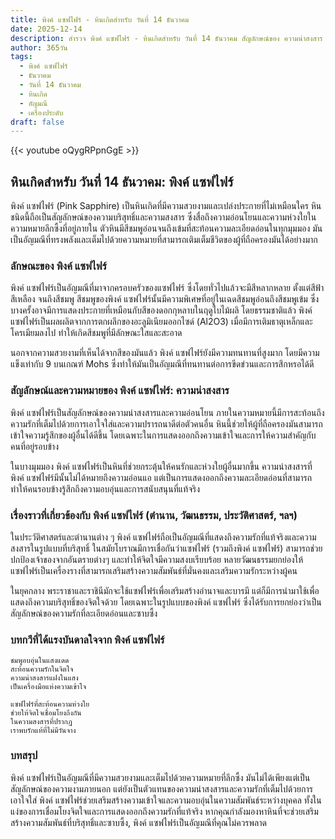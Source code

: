 ```yaml
---
title: พิงค์ แซฟไฟร์ - หินเกิดสำหรับ วันที่ 14 ธันวาคม
date: 2025-12-14
description: สำรวจ พิงค์ แซฟไฟร์ - หินเกิดสำหรับ วันที่ 14 ธันวาคม สัญลักษณ์ของ ความน่าสงสาร มาเรียนรู้ความหมายลึกซึ้งของหินพิเศษนี้
author: 365วัน
tags:
  - พิงค์ แซฟไฟร์
  - ธันวาคม
  - วันที่ 14 ธันวาคม
  - หินเกิด
  - อัญมณี
  - เครื่องประดับ
draft: false
---
```


{{< youtube oQygRPpnGgE >}}

## หินเกิดสำหรับ วันที่ 14 ธันวาคม: พิงค์ แซฟไฟร์

พิงค์ แซฟไฟร์ (Pink Sapphire) เป็นหินเกิดที่มีความสวยงามและเปล่งประกายที่ไม่เหมือนใคร หินชนิดนี้ถือเป็นสัญลักษณ์ของความบริสุทธิ์และความสงสาร ซึ่งสื่อถึงความอ่อนโยนและความห่วงใยในความหมายลึกซึ้งที่อยู่ภายใน ตัวหินมีสีชมพูอ่อนจนถึงเข้มที่สะท้อนความละเอียดอ่อนในทุกมุมมอง มันเป็นอัญมณีที่ทรงพลังและเต็มไปด้วยความหมายที่สามารถเติมเต็มชีวิตของผู้ที่ถือครองมันได้อย่างมาก

### ลักษณะของ พิงค์ แซฟไฟร์

พิงค์ แซฟไฟร์เป็นอัญมณีที่มาจากครอบครัวของแซฟไฟร์ ซึ่งโดยทั่วไปแล้วจะมีสีหลากหลาย ตั้งแต่สีฟ้า สีเหลือง จนถึงสีชมพู สีชมพูของพิงค์ แซฟไฟร์นั้นมีความพิเศษที่อยู่ในเฉดสีชมพูอ่อนถึงสีชมพูเข้ม ซึ่งบางครั้งอาจมีการแสดงประกายที่เหมือนกับสีของดอกกุหลาบในฤดูใบไม้ผลิ โดยธรรมชาติแล้ว พิงค์ แซฟไฟร์เป็นผลผลิตจากการตกผลึกของอะลูมิเนียมออกไซด์ (Al2O3) เมื่อมีการเติมธาตุเหล็กและโครเมียมลงไป ทำให้เกิดสีชมพูที่มีลักษณะใสและสะอาด

นอกจากความสวยงามที่เห็นได้จากสีของมันแล้ว พิงค์ แซฟไฟร์ยังมีความทนทานที่สูงมาก โดยมีความแข็งเท่ากับ 9 บนเกณฑ์ Mohs ซึ่งทำให้มันเป็นอัญมณีที่ทนทานต่อการขีดข่วนและการสึกหรอได้ดี

### สัญลักษณ์และความหมายของ พิงค์ แซฟไฟร์: ความน่าสงสาร

พิงค์ แซฟไฟร์เป็นสัญลักษณ์ของความน่าสงสารและความอ่อนโยน ภายในความหมายนี้มีการสะท้อนถึงความรักที่เต็มไปด้วยการเอาใจใส่และความปรารถนาดีต่อตัวคนอื่น หินนี้ช่วยให้ผู้ที่ถือครองมันสามารถเข้าใจความรู้สึกของผู้อื่นได้ดีขึ้น โดยเฉพาะในการแสดงออกถึงความเข้าใจและการให้ความสำคัญกับคนที่อยู่รอบข้าง

ในบางมุมมอง พิงค์ แซฟไฟร์เป็นหินที่ช่วยกระตุ้นให้คนรักและห่วงใยผู้อื่นมากขึ้น ความน่าสงสารที่พิงค์ แซฟไฟร์มีนั้นไม่ได้หมายถึงความอ่อนแอ แต่เป็นการแสดงออกถึงความละเอียดอ่อนที่สามารถทำให้คนรอบข้างรู้สึกถึงความอบอุ่นและการสนับสนุนที่แท้จริง

### เรื่องราวที่เกี่ยวข้องกับ พิงค์ แซฟไฟร์ (ตำนาน, วัฒนธรรม, ประวัติศาสตร์, ฯลฯ)

ในประวัติศาสตร์และตำนานต่าง ๆ พิงค์ แซฟไฟร์ถือเป็นอัญมณีที่แสดงถึงความรักที่แท้จริงและความสงสารในรูปแบบที่บริสุทธิ์ ในสมัยโบราณมีการเชื่อกันว่าแซฟไฟร์ (รวมถึงพิงค์ แซฟไฟร์) สามารถช่วยปกป้องเจ้าของจากอันตรายต่างๆ และทำให้จิตใจมีความสงบเรียบร้อย หลายวัฒนธรรมยกย่องให้แซฟไฟร์เป็นเครื่องรางที่สามารถเสริมสร้างความสัมพันธ์ที่มั่นคงและเสริมความรักระหว่างผู้คน

ในยุคกลาง พระราชาและราชินีมักจะใช้แซฟไฟร์เพื่อเสริมสร้างอำนาจและบารมี แต่ก็มีการนำมาใช้เพื่อแสดงถึงความบริสุทธิ์ของจิตใจด้วย โดยเฉพาะในรูปแบบของพิงค์ แซฟไฟร์ ซึ่งได้รับการยกย่องว่าเป็นสัญลักษณ์ของความรักที่ละเอียดอ่อนและซาบซึ้ง

### บทกวีที่ได้แรงบันดาลใจจาก พิงค์ แซฟไฟร์

```
ชมพูอบอุ่นในแสงแดด  
สะท้อนความรักในจิตใจ  
ความน่าสงสารแฝงในแสง  
เป็นเครื่องมือแห่งความเข้าใจ

แซฟไฟร์ที่สะท้อนความห่วงใย  
ช่วยให้จิตใจเชื่อมโยงถึงกัน  
ในความสงสารที่ปรากฏ  
เราพบรักแท้ที่ไม่มีวันจาง
```

### บทสรุป

พิงค์ แซฟไฟร์เป็นอัญมณีที่มีความสวยงามและเต็มไปด้วยความหมายที่ลึกซึ้ง มันไม่ได้เพียงแต่เป็นสัญลักษณ์ของความงามภายนอก แต่ยังเป็นตัวแทนของความน่าสงสารและความรักที่เต็มไปด้วยการเอาใจใส่ พิงค์ แซฟไฟร์ช่วยเสริมสร้างความเข้าใจและความอบอุ่นในความสัมพันธ์ระหว่างบุคคล ทั้งในแง่ของการเชื่อมโยงจิตใจและการแสดงออกถึงความรักที่แท้จริง หากคุณกำลังมองหาหินที่จะช่วยเสริมสร้างความสัมพันธ์ที่บริสุทธิ์และซาบซึ้ง, พิงค์ แซฟไฟร์เป็นอัญมณีที่คุณไม่ควรพลาด